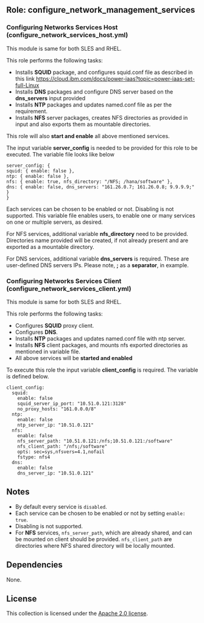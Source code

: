 ## Role: configure_network_management_services

### Configuring Networks Services Host (configure_network_services_host.yml)

This module is same for both SLES and RHEL.

This role performs the following tasks:
- Installs **SQUID** package, and configures squid.conf file as described in this link https://cloud.ibm.com/docs/power-iaas?topic=power-iaas-set-full-Linux
- Installs **DNS** packages and configure DNS server based on the **dns_servers** input provided
- Installs **NTP** packages and updates named.conf file as per the requirement.
- Installs **NFS** server packages, creates NFS directories as provided in input and also exports them as mountable directories.

This role will also **start and enable** all above mentioned services.


The input variable **server_config** is needed to be provided for this role to be executed. The variable file looks like below
```
server_config: {
squid: { enable: false },
ntp: { enable: false },
nfs: { enable: true, nfs_directory: "/NFS; /hana/software" },
dns: { enable: false, dns_servers: "161.26.0.7; 161.26.0.8; 9.9.9.9;" }
}
```
Each services can be chosen to be enabled or not. Disabling is not supported. This variable file enables users, to enable one or many services on one or multiple servers, as desired.

For NFS services, additional variable **nfs_directory** need to be provided. Directories name provided will be created, if not already present and are exported as a mountable directory.

For DNS services, additional variable **dns_servers** is required. These are user-defined DNS servers IPs. Please note, **;** as a **separator**, in example.

### Configuring Networks Services Client (configure_network_services_client.yml)

This module is same for both SLES and RHEL.

This role performs the following tasks:
- Configures **SQUID** proxy client.
- Configures **DNS**.
- Installs **NTP** packages and updates named.conf file with ntp server.
- Installs **NFS** client packages, and mounts nfs exported directories as mentioned in variable file.
- All above services will be **started and enabled**

To execute this role the input variable **client_config** is required. The variable is defined below.

```
client_config:
  squid:
    enable: false
    squid_server_ip_port: "10.51.0.121:3128"
    no_proxy_hosts: "161.0.0.0/8"
  ntp:
    enable: false
    ntp_server_ip: "10.51.0.121"
  nfs:
    enable: false
    nfs_server_path: "10.51.0.121:/nfs;10.51.0.121:/software"
    nfs_client_path: "/nfs;/software"
    opts: sec=sys,nfsvers=4.1,nofail
    fstype: nfs4
  dns:
    enable: false
    dns_server_ip: "10.51.0.121"
```

## Notes
- By default every service is `disabled`.
- Each service can be chosen to be enabled or not by setting `enable: true`.
- Disabling is not supported.
- For **NFS** services, `nfs_server_path`, which are already shared, and can be mounted on client should be provided. `nfs_client_path` are directories where NFS shared directory will be locally mounted.

## Dependencies

None.

## License

This collection is licensed under the [Apache 2.0 license](http://www.apache.org/licenses/LICENSE-2.0).
